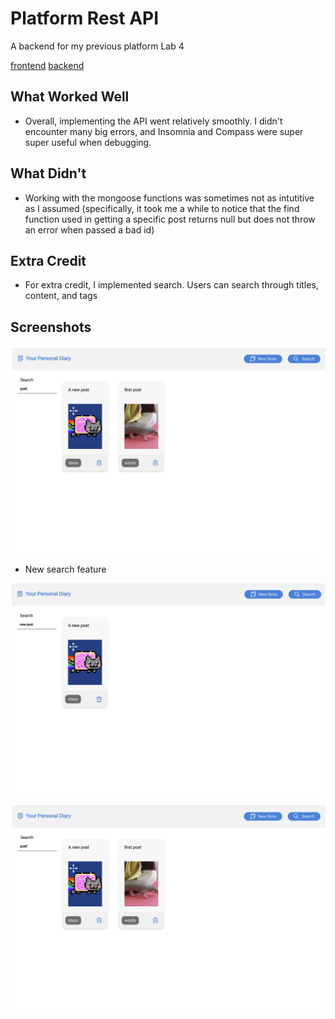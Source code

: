 # Platform Rest API

A backend for my previous platform Lab 4

[frontend](https://wondrous-rugelach-49b91a.netlify.app)
[backend](https://platform-rest-api-g74q.onrender.com)

## What Worked Well

- Overall, implementing the API went relatively smoothly. I didn't encounter many big errors, and Insomnia and Compass were super super useful when debugging.

## What Didn't

- Working with the mongoose functions was sometimes not as intutitive as I assumed (specifically, it took me a while to notice that the find function used in getting a specific post returns null but does not throw an error when passed a bad id)

## Extra Credit

- For extra credit, I implemented search. Users can search through titles, content, and tags

## Screenshots

![](./readme-images/main-page.png)

- New search feature

![](./readme-images/search1.png)

![](./readme-images/search2.png)